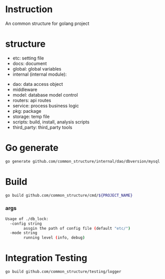 # Instruction

An common structure for golang project

# structure

- etc: setting file
- docs: document
- global: global variables
- internal (internal module):
 <!-- TODO: -->
- dao: data access object
- middleware
- model: database model control
- routers: api routes
- service: process business logic
- pkg: package
- storage: temp file
- scripts: build, install, analysis scripts
- third_party: third_party tools

# Go generate

```sh
go generate github.com/common_structure/internal/dao/dbversion/mysql
```

# Build

```sh
go build github.com/common_structure/cmd/${PROJECT_NAME}
```

### args

```sh
Usage of ./db_lock:
  -config string
        assgin the path of config file (default "etc/")
  -mode string
        running level (info, debug)
```

# Integration Testing

```sh
go build github.com/common_structure/testing/logger
```
